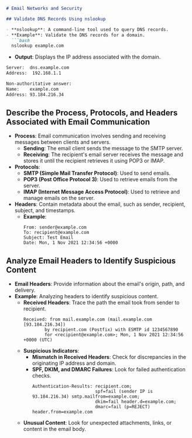 ```markdown
# Email Networks and Security

## Validate DNS Records Using nslookup

- **nslookup**: A command-line tool used to query DNS records.
- **Example**: Validate the DNS records for a domain.
  ```bash
  nslookup example.com
  ```
  - **Output**: Displays the IP address associated with the domain.
  ```bash
  Server:  dns.example.com
  Address:  192.168.1.1

  Non-authoritative answer:
  Name:    example.com
  Address: 93.184.216.34
  ```

## Describe the Process, Protocols, and Headers Associated with Email Communication

- **Process**: Email communication involves sending and receiving messages between clients and servers.
  - **Sending**: The email client sends the message to the SMTP server.
  - **Receiving**: The recipient's email server receives the message and stores it until the recipient retrieves it using POP3 or IMAP.
- **Protocols**:
  - **SMTP (Simple Mail Transfer Protocol)**: Used to send emails.
  - **POP3 (Post Office Protocol 3)**: Used to retrieve emails from the server.
  - **IMAP (Internet Message Access Protocol)**: Used to retrieve and manage emails on the server.
- **Headers**: Contain metadata about the email, such as sender, recipient, subject, and timestamps.
  - **Example**:
    ```
    From: sender@example.com
    To: recipient@example.com
    Subject: Test Email
    Date: Mon, 1 Nov 2021 12:34:56 +0000
    ```

## Analyze Email Headers to Identify Suspicious Content

- **Email Headers**: Provide information about the email's origin, path, and delivery.
- **Example**: Analyzing headers to identify suspicious content.
  - **Received Headers**: Trace the path the email took from sender to recipient.
    ```
    Received: from mail.example.com (mail.example.com [93.184.216.34])
            by recipient.com (Postfix) with ESMTP id 1234567890
            for <recipient@example.com>; Mon, 1 Nov 2021 12:34:56 +0000 (UTC)
    ```
  - **Suspicious Indicators**:
    - **Mismatch in Received Headers**: Check for discrepancies in the originating IP address and domain.
    - **SPF, DKIM, and DMARC Failures**: Look for failed authentication checks.
      ```
      Authentication-Results: recipient.com;
                              spf=fail (sender IP is 93.184.216.34) smtp.mailfrom=example.com;
                              dkim=fail header.d=example.com;
                              dmarc=fail (p=REJECT) header.from=example.com
      ```
  - **Unusual Content**: Look for unexpected attachments, links, or content in the email body.

```